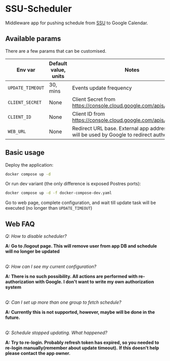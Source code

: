 # SSU-Scheduler
Middleware app for pushing schedule from [SSU](https://int.sumdu.edu.ua/en//) to Google Calendar.

## Available params
There are a few params that can be customised.

| Env var          | Default value, units | Notes                                                                                          |
|------------------|----------------------|------------------------------------------------------------------------------------------------|
| `UPDATE_TIMEOUT` | 30, mins             | Events update frequency                                                                        |
| `CLIENT_SECRET`  | None                 | Client Secret from https://console.cloud.google.com/apis/credentials                           |
| `CLIENT_ID`      | None                 | Client ID from https://console.cloud.google.com/apis/credentials                               |
| `WEB_URL`        | None                 | Redirect URL base. External app address which will be used by Google to redirect authorization |

## Basic usage

Deploy the application:
```bash
docker compose up -d
```

Or run dev variant (the only difference is exposed Postres ports):
```bash
docker compose up -d -f docker-compose-dev.yaml
```

Go to web page, complete configuration, and wait till update task will be executed (no longer than `UPDATE_TIMEOUT`)

## Web FAQ

*Q: How to disable scheduler?*

**A: Go to /logout page. This will remove user from app DB and schedule will no longer be updated**

\
*Q: How can I see my current configuration?*

**A: There is no such possibility. All actions are performed with re-authorization with Google. I don't want to write my own authorization system**

\
*Q: Can I set up more than one group to fetch schedule?*

**A: Currently this is not supported, however, maybe will be done in the future.**

\
*Q: Schedule stopped updating. What happened?*

**A: Try to re-login. Probably refresh token has expired, so you needed to re-login manually(remember about update timeout).**
**If this doesn't help please contact the app owner.**